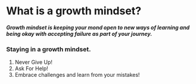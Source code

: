 <h1>What is a growth mindset?</h1>

<strong><em>Growth mindset is keeping your mond open to new ways of learning and being okay with accepting failure as part of your journey.</strong></em>

<h3>Staying in a growth mindset.</h3>

<ol>
  <li>Never Give Up!</li>
  <li>Ask For Help!</li>
  <li>Embrace challenges and learn from your mistakes!</li>
</ol>
